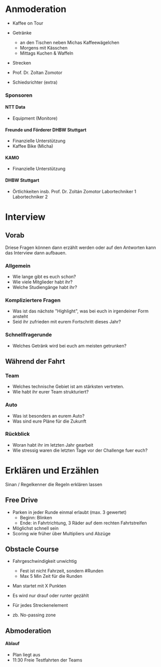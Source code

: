 # Anmoderation

- Kaffee on Tour
- Getränke
  - an den Tischen neben Michas Kaffeewägelchen
  - Morgens mit Kässchen
  - Mittags Kuchen & Waffeln
- Strecken
- Prof. Dr. Zoltan Zomotor

- Schiedsrichter (extra)

### Sponsoren

#### NTT Data 
- Equipment (Monitore)
#### Freunde und Förderer DHBW Stuttgart 
- Finanzielle Unterstützung
- Kaffee Bike (Micha)
#### KAMO
- Finanzielle Unterstützung
#### DHBW Stuttgart
- Örtlichkeiten
insb.
Prof. Dr. Zoltán Zomotor
Labortechniker 1
Labortechniker 2

# Interview
## Vorab
Driese Fragen können dann erzählt werden oder auf den Antworten kann das Interview dann aufbauen.
### Allgemein
* Wie lange gibt es euch schon?
* Wie viele Mitglieder habt ihr?
* Welche Studiengänge habt ihr?

### Kompliziertere Fragen
* Was ist das nächste "Highlight", was bei euch in irgendeiner Form ansteht
* Seid ihr zufrieden mit eurem Fortschritt dieses Jahr?

### Schnellfragerunde
* Welches Getränk wird bei euch am meisten getrunken?

## Während der Fahrt
### Team
* Welches technische Gebiet ist am stärksten vertreten.
* Wie habt ihr eurer Team strukturiert?

### Auto
* Was ist besonders an eurem Auto?
* Was sind eure Pläne für die Zukunft

### Rückblick
* Woran habt ihr im letzten Jahr gearbeit
* Wie stressig waren die letzten Tage vor der Challenge fuer euch?


# Erklären und Erzählen
Sinan / Regelkenner die Regeln erklären lassen
## Free Drive
* Parken in jeder Runde einmal erlaubt (max. 3 gewertet)
  * Beginn: Blinken
  * Ende:    in Fahrtrichtung, 3 Räder auf dem rechten Fahrtstreifen
* Möglichst schnell sein
* Scoring wie früher über Multipliers und Abzüge

## Obstacle Course
* Fahrgeschwindigkeit unwichtig
  * Fest ist nicht Fahrzeit, sondern #Runden
  * Max 5 Min Zeit für die Runden
* Man startet mit X Punkten
* Es wird nur drauf oder runter gezählt
* Für jedes Streckenelement

* zb. No-passing zone

## Abmoderation

#### Ablauf
* Plan liegt aus
* 11:30 Freie Testfahrten der Teams


#####


